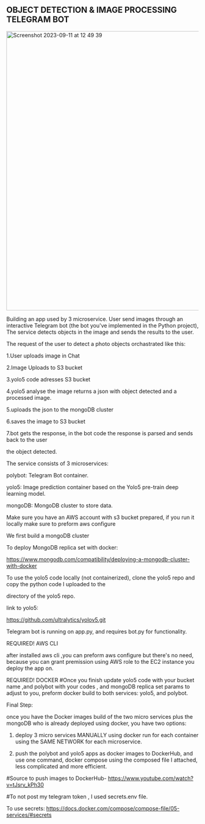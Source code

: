 ## **OBJECT DETECTION & IMAGE PROCESSING TELEGRAM BOT** 

<img width="731" alt="Screenshot 2023-09-11 at 12 49 39" src="https://github.com/AmiranIV/Containerized_telebotXyolo5Xobjectdetection/assets/109898333/5d7f3a6c-8150-4299-9ebd-2d5728af27d2">

Building an app used by 3 microservice.
User send images through an interactive Telegram bot 
(the bot you've implemented in the Python project), The service detects objects in the image and sends the results to the user.

The request of the user to detect a photo objects orchastrated like this:

1.User uploads image in Chat

2.Image Uploads to S3 bucket

3.yolo5 code adresses S3 bucket 

4.yolo5 analyse the image returns a json with object detected and a processed image.

5.uploads the json to the mongoDB cluster

6.saves the image to S3 bucket

7.bot gets the response, in the bot code the response is parsed and sends back to the user

the object detected.

The service consists of 3 microservices:

polybot: Telegram Bot container.

yolo5: Image prediction container based on the Yolo5 pre-train deep learning model.

mongoDB: MongoDB cluster to store data.

Make sure you have an AWS account with s3 bucket prepared, if you run it locally make sure to preform aws configure 

We first build a mongoDB cluster 


To deploy MongoDB replica set with docker:

https://www.mongodb.com/compatibility/deploying-a-mongodb-cluster-with-docker


To use the yolo5 code locally (not containerized), clone the yolo5 repo and copy the python code I uploaded to the
 
directory of the yolo5 repo.

link to yolo5:

https://github.com/ultralytics/yolov5.git

Telegram bot is running on app.py, and requires bot.py for functionality.

REQUIRED! AWS CLI 

after installed aws cli ,you can preform aws configure but there's no need, because you can grant premission using AWS role to the EC2 instance you deploy the app on.

REQUIRED! DOCKER 
#Once you finish update yolo5 code with your bucket name ,and polybot with your codes , and mongoDB replica set params to adjust to you, preform docker build to both services:
yolo5, and polybot.

Final Step:

once you have the Docker images build of the two micro services plus the mongoDB who is already deployed using docker, you have two options:

1. deploy 3 micro services MANUALLY using docker run for each container using the SAME NETWORK for each microservice.

2. push the polybot and yolo5 apps as docker images to DockerHub, and use one command, docker compose using the composed file I attached, less complicated and more efficient.

#Source to push images to DockerHub- https://www.youtube.com/watch?v=tJsrv_kPh30

#To not post my telegram token , I used secrets.env file.

To use secrets: https://docs.docker.com/compose/compose-file/05-services/#secrets

